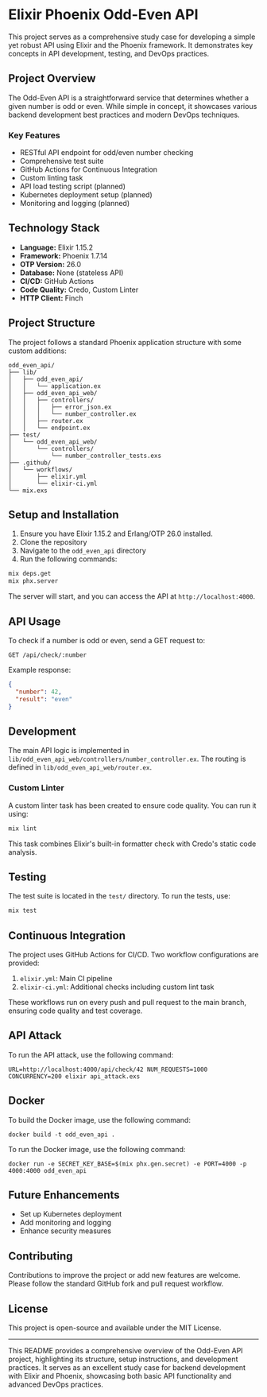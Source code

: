 
# Elixir Phoenix Odd-Even API

This project serves as a comprehensive study case for developing a simple yet robust API using Elixir and the Phoenix framework. It demonstrates key concepts in API development, testing, and DevOps practices.

## Project Overview

The Odd-Even API is a straightforward service that determines whether a given number is odd or even. While simple in concept, it showcases various backend development best practices and modern DevOps techniques.

### Key Features

- RESTful API endpoint for odd/even number checking
- Comprehensive test suite
- GitHub Actions for Continuous Integration
- Custom linting task
- API load testing script (planned)
- Kubernetes deployment setup (planned)
- Monitoring and logging (planned)

## Technology Stack

- **Language:** Elixir 1.15.2
- **Framework:** Phoenix 1.7.14
- **OTP Version:** 26.0
- **Database:** None (stateless API)
- **CI/CD:** GitHub Actions
- **Code Quality:** Credo, Custom Linter
- **HTTP Client:** Finch

## Project Structure

The project follows a standard Phoenix application structure with some custom additions:

```
odd_even_api/
├── lib/
│   ├── odd_even_api/
│   │   └── application.ex
│   ├── odd_even_api_web/
│   │   ├── controllers/
│   │   │   ├── error_json.ex
│   │   │   └── number_controller.ex
│   │   ├── router.ex
│   │   └── endpoint.ex
├── test/
│   └── odd_even_api_web/
│       └── controllers/
│           └── number_controller_tests.exs
├── .github/
│   └── workflows/
│       ├── elixir.yml
│       └── elixir-ci.yml
└── mix.exs
```

## Setup and Installation

1. Ensure you have Elixir 1.15.2 and Erlang/OTP 26.0 installed.
2. Clone the repository
3. Navigate to the `odd_even_api` directory
4. Run the following commands:

```bash
mix deps.get
mix phx.server
```

The server will start, and you can access the API at `http://localhost:4000`.

## API Usage

To check if a number is odd or even, send a GET request to:

```
GET /api/check/:number
```

Example response:
```json
{
  "number": 42,
  "result": "even"
}
```

## Development

The main API logic is implemented in `lib/odd_even_api_web/controllers/number_controller.ex`. The routing is defined in `lib/odd_even_api_web/router.ex`.

### Custom Linter

A custom linter task has been created to ensure code quality. You can run it using:

```bash
mix lint
```

This task combines Elixir's built-in formatter check with Credo's static code analysis.

## Testing

The test suite is located in the `test/` directory. To run the tests, use:

```bash
mix test
```

## Continuous Integration

The project uses GitHub Actions for CI/CD. Two workflow configurations are provided:

1. `elixir.yml`: Main CI pipeline
2. `elixir-ci.yml`: Additional checks including custom lint task

These workflows run on every push and pull request to the main branch, ensuring code quality and test coverage.

## API Attack

To run the API attack, use the following command:

```
URL=http://localhost:4000/api/check/42 NUM_REQUESTS=1000 CONCURRENCY=200 elixir api_attack.exs
```

## Docker

To build the Docker image, use the following command:

```
docker build -t odd_even_api .
```

To run the Docker image, use the following command:

```
docker run -e SECRET_KEY_BASE=$(mix phx.gen.secret) -e PORT=4000 -p 4000:4000 odd_even_api

```

## Future Enhancements

- Set up Kubernetes deployment
- Add monitoring and logging
- Enhance security measures

## Contributing

Contributions to improve the project or add new features are welcome. Please follow the standard GitHub fork and pull request workflow.

## License

This project is open-source and available under the MIT License.

---

This README provides a comprehensive overview of the Odd-Even API project, highlighting its structure, setup instructions, and development practices. It serves as an excellent study case for backend development with Elixir and Phoenix, showcasing both basic API functionality and advanced DevOps practices.
